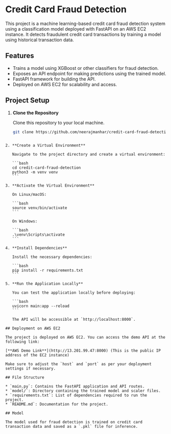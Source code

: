 # Credit Card Fraud Detection

This project is a machine learning-based credit card fraud detection system using a classification model deployed with FastAPI on an AWS EC2 instance. It detects fraudulent credit card transactions by training a model using historical transaction data.

## Features

- Trains a model using XGBoost or other classifiers for fraud detection.
- Exposes an API endpoint for making predictions using the trained model.
- FastAPI framework for building the API.
- Deployed on AWS EC2 for scalability and access.

## Project Setup

1. **Clone the Repository**

   Clone this repository to your local machine.

   ```bash
   git clone https://github.com/neerajmanhar/credit-card-fraud-detection.git
````

2. **Create a Virtual Environment**

   Navigate to the project directory and create a virtual environment:

   ```bash
   cd credit-card-fraud-detection
   python3 -m venv venv
   ```

3. **Activate the Virtual Environment**

   On Linux/macOS:

   ```bash
   source venv/bin/activate
   ```

   On Windows:

   ```bash
   .\venv\Scripts\activate
   ```

4. **Install Dependencies**

   Install the necessary dependencies:

   ```bash
   pip install -r requirements.txt
   ```

5. **Run the Application Locally**

   You can test the application locally before deploying:

   ```bash
   uvicorn main:app --reload
   ```

   The API will be accessible at `http://localhost:8000`.

## Deployment on AWS EC2

The project is deployed on AWS EC2. You can access the demo API at the following link:

[**AWS Demo Link**](http://13.201.99.47:8000) (This is the public IP address of the EC2 instance)

Make sure to adjust the `host` and `port` as per your deployment settings if necessary.

## File Structure

* `main.py`: Contains the FastAPI application and API routes.
* `model/`: Directory containing the trained model and scaler files.
* `requirements.txt`: List of dependencies required to run the project.
* `README.md`: Documentation for the project.

## Model

The model used for fraud detection is trained on credit card transaction data and saved as a `.pkl` file for inference.


